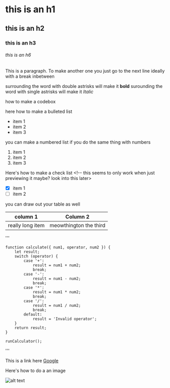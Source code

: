 <!-- Markdown is what most readme files are based on so that you can style them in a neat way and most -->
<!-- markdown is similar to HTML but it uses a different way to handle tags -->

<!-- headers are just "#" in front of what you're typing the amount of # there are is the subsuquence number header you're using -->

# this is an h1
## this is an h2
### this is an h3
###### this is an h6 <!-- this is as small as it goes-->

This is a paragraph. To make another one you just go to the next line ideally with a break inbetween

surrounding the word with double astrisks will make it **bold** surounding the word with single astrisks will make it *Italic*

how to make a codebox <!-- the code in this box is not accurate its was just auto generated just to plug in for an example-->

here how to make a bulleted list

* item 1
* item 2
* item 3

you can make a numbered list if you do the same thing with numbers <!-- you don't have to use sequencial numbers to have it render correctly -->

1. item 1
1. item 2
1. item 3

Here's how to make a check list <!-- this seems to only work when just previewing it maybe? look into this later>

- [x] item 1
- [ ] item 2

you can draw out your table as well

|column 1|Column 2|
|--------|--------|
|really long item| meowthington the third|

'''

    function calculate({ num1, operator, num2 }) {
        let result;
        switch (operator) {
            case '+':
                result = num1 + num2;
                break;
            case '-':
                result = num1 - num2;
                break;
            case '*':
                result = num1 * num2;
                break;
            case '/':
                result = num1 / num2;
                break;
            default:
                result = 'Invalid operator';
        }
        return result;
    }

    runCalculator();

'''

This is a link here [Google](https://udm14.com/) <!-- surround the word you want hyperlinked with brackets and then in parenthesis right next to it with the link inside-->

Here's how to do a an image

![alt text](https://www.lib.uchicago.edu/efts/ARTFL/projects/mckee/Images/gavarni-reduced2.jpg)